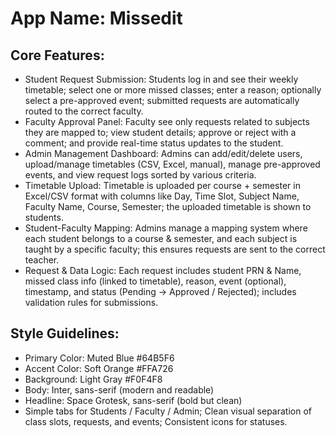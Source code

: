 # **App Name**: Missedit

## Core Features:

- Student Request Submission: Students log in and see their weekly timetable; select one or more missed classes; enter a reason; optionally select a pre-approved event; submitted requests are automatically routed to the correct faculty.
- Faculty Approval Panel: Faculty see only requests related to subjects they are mapped to; view student details; approve or reject with a comment; and provide real-time status updates to the student.
- Admin Management Dashboard: Admins can add/edit/delete users, upload/manage timetables (CSV, Excel, manual), manage pre-approved events, and view request logs sorted by various criteria.
- Timetable Upload: Timetable is uploaded per course + semester in Excel/CSV format with columns like Day, Time Slot, Subject Name, Faculty Name, Course, Semester; the uploaded timetable is shown to students.
- Student-Faculty Mapping: Admins manage a mapping system where each student belongs to a course & semester, and each subject is taught by a specific faculty; this ensures requests are sent to the correct teacher.
- Request & Data Logic: Each request includes student PRN & Name, missed class info (linked to timetable), reason, event (optional), timestamp, and status (Pending -> Approved / Rejected); includes validation rules for submissions.

## Style Guidelines:

- Primary Color: Muted Blue #64B5F6
- Accent Color: Soft Orange #FFA726
- Background: Light Gray #F0F4F8
- Body: Inter, sans-serif (modern and readable)
- Headline: Space Grotesk, sans-serif (bold but clean)
- Simple tabs for Students / Faculty / Admin; Clean visual separation of class slots, requests, and events; Consistent icons for statuses.